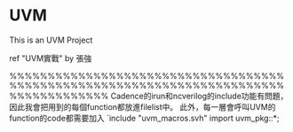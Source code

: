 # UVM
This is an UVM Project

ref 
"UVM實戰" by 張強

%%%%%%%%%%%%%%%%%%%%%%%%%%%%%%%%%%%%%%%%%%%%%%%%%%%%%%%%%%%%%%%%%%%%%%%%%%%%%%%%%%%%%
Cadence的irun和ncverilog的include功能有問題，因此我會把用到的每個function都放進filelist中。
此外，每一層會呼叫UVM的function的code都需要加入
`include "uvm_macros.svh"
import uvm_pkg::*;
